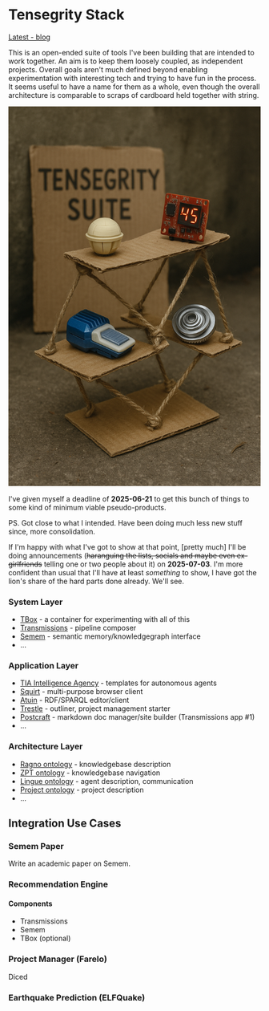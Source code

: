 # Tensegrity Stack

[Latest - blog](https://tensegrity.it)

This is an open-ended suite of tools I've been building that are intended to work together. An aim is to keep them loosely coupled, as independent projects. Overall goals aren't much defined beyond enabling experimentation with interesting tech and trying to have fun in the process. It seems useful to have a name for them as a whole, even though the overall architecture is comparable to scraps of cardboard held together with string.   

![Rickety structure supporting obscure objects](suite.png)

I've given myself a deadline of **2025-06-21** to get this bunch of things to some kind of minimum viable pseudo-products. 

PS. Got close to what I intended. Have been doing much less new stuff since, more consolidation.

If I'm happy with what I've got to show at that point, [pretty much] I'll be doing announcements (~~haranguing the lists, socials and maybe even ex-girlfriends~~ telling one or two people about it) on **2025-07-03**. I'm more confident than usual that I'll have at least *something* to show, I have got the lion's share of the hard parts done already. We'll see.

### System Layer
* [TBox](https://github.com/danja/tbox) - a container for experimenting with all of this
* [Transmissions](https://github.com/danja/transmissions) - pipeline composer
* [Semem](https://github.com/danja/semem) - semantic memory/knowledgegraph interface 
* ...

### Application Layer
* [TIA Intelligence Agency](https://github.com/danja/tia) - templates for autonomous agents 
* [Squirt](https://github.com/danja/squirt) - multi-purpose browser client
* [Atuin](https://github.com/danja/atuin) - RDF/SPARQL editor/client
* [Trestle](https://github.com/danja/trestle) - outliner, project management starter
* [Postcraft](https://github.com/danja/postcraft) - markdown doc manager/site builder (Transmissions app #1)
* ...

### Architecture Layer
* [Ragno ontology](https://github.com/danja/ragno) - knowledgebase description
* [ZPT ontology](https://github.com/danja/zpt) - knowledgebase navigation
* [Lingue ontology](https://github.com/danja/lingue) - agent description, communication
* [Project ontology](https://purl.org/stuff/project) - project description
* ...

## Integration Use Cases

### Semem Paper

Write an academic paper on Semem.

### Recommendation Engine

#### Components

* Transmissions
* Semem
* TBox (optional)

### Project Manager (Farelo)

Diced

### Earthquake Prediction (ELFQuake)

